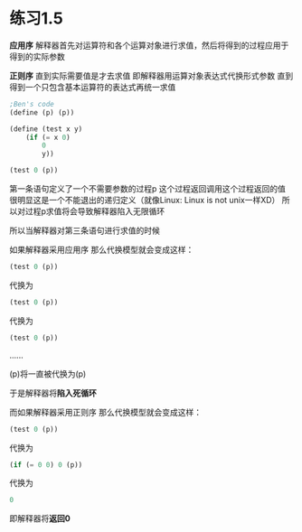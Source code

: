 # 练习1.5

**应用序** 解释器首先对运算符和各个运算对象进行求值，然后将得到的过程应用于得到的实际参数

**正则序** 直到实际需要值是才去求值 即解释器用运算对象表达式代换形式参数 直到得到一个只包含基本运算符的表达式再统一求值

```scheme
;Ben's code
(define (p) (p))

(define (test x y)
    (if (= x 0)
        0
        y))

(test 0 (p))
```

第一条语句定义了一个不需要参数的过程p 这个过程返回调用这个过程返回的值 很明显这是一个不能退出的递归定义（就像Linux: Linux is not unix一样XD） 所以对过程p求值将会导致解释器陷入无限循环

所以当解释器对第三条语句进行求值的时候

如果解释器采用应用序 那么代换模型就会变成这样：
```scheme
(test 0 (p))
```
代换为
```scheme
(test 0 (p))
```
代换为
```scheme
(test 0 (p))
```
......

(p)将一直被代换为(p)

于是解释器将**陷入死循环**

而如果解释器采用正则序 那么代换模型就会变成这样：
```scheme
(test 0 (p))
```
代换为
```scheme
(if (= 0 0) 0 (p))
```
代换为
```scheme
0
```
即解释器将**返回0**


